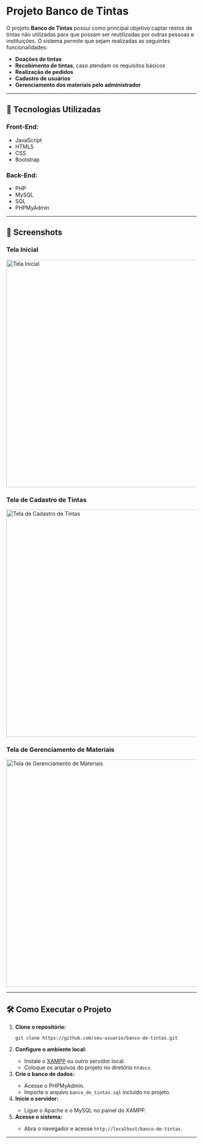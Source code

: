 <h1>Projeto Banco de Tintas</h1>
    <p>
        O projeto <strong>Banco de Tintas</strong> possui como principal objetivo captar restos de tintas não utilizadas para que possam ser reutilizadas por outras pessoas e instituições. O sistema permite que sejam realizadas as seguintes funcionalidades:
    </p>
    <ul>
        <li><strong>Doações de tintas</strong></li>
        <li><strong>Recebimento de tintas</strong>, caso atendam os requisitos básicos</li>
        <li><strong>Realização de pedidos</strong></li>
        <li><strong>Cadastro de usuários</strong></li>
        <li><strong>Gerenciamento dos materiais pelo administrador</strong></li>
    </ul>

  <hr>

  <h2>🚀 Tecnologias Utilizadas</h2>
  <h3>Front-End:</h3>
  <ul>
      <li>JavaScript</li>
      <li>HTML5</li>
      <li>CSS</li>
      <li>Bootstrap</li>
  </ul>
  <h3>Back-End:</h3>
  <ul>
      <li>PHP</li>
      <li>MySQL</li>
      <li>SQL</li>
      <li>PHPMyAdmin</li>
  </ul>

  <hr>

  <h2>📸 Screenshots</h2>
  <h3>Tela Inicial</h3>
  <img src="images/tela_inicial.png" alt="Tela Inicial" width="600">

  <h3>Tela de Cadastro de Tintas</h3>
  <img src="images/tela_cadastro.png" alt="Tela de Cadastro de Tintas" width="600">

  <h3>Tela de Gerenciamento de Materiais</h3>
  <img src="images/tela_gerenciamento.png" alt="Tela de Gerenciamento de Materiais" width="600">

  <hr>

  <h2>🛠️ Como Executar o Projeto</h2>
  <ol>
      <li><strong>Clone o repositório:</strong></li>
      <pre><code>git clone https://github.com/seu-usuario/banco-de-tintas.git</code></pre>
      <li><strong>Configure o ambiente local:</strong></li>
      <ul>
          <li>Instale o <a href="https://www.apachefriends.org/index.html" target="_blank">XAMPP</a> ou outro servidor local.</li>
          <li>Coloque os arquivos do projeto no diretório <code>htdocs</code>.</li>
      </ul>
      <li><strong>Crie o banco de dados:</strong></li>
      <ul>
          <li>Acesse o PHPMyAdmin.</li>
          <li>Importe o arquivo <code>banco_de_tintas.sql</code> incluído no projeto.</li>
      </ul>
      <li><strong>Inicie o servidor:</strong></li>
      <ul>
          <li>Ligue o Apache e o MySQL no painel do XAMPP.</li>
      </ul>
      <li><strong>Acesse o sistema:</strong></li>
      <ul>
          <li>Abra o navegador e acesse <code>http://localhost/banco-de-tintas</code>.</li>
      </ul>
  </ol>

  <hr>
